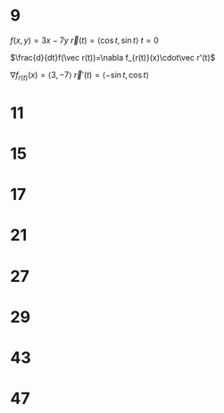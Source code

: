 # 9

$f(x,y)=3x-7y$
$\vec r(t)=\langle\cos t,\sin t\rangle$
$t=0$

$\frac{d}{dt}f(\vec r(t))=\nabla f_{r(t)}(x)\cdot\vec r'(t)$

$\nabla f_{r(t)}(x)=\langle3,-7\rangle$
$\vec r'(t)=\langle-\sin t,\cos t\rangle$



# 11

# 15

# 17

# 21

# 27

# 29

# 43

# 47